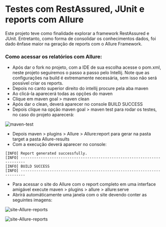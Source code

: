 # Testes com RestAssured, JUnit e reports com Allure
Este projeto teve como finalidade explorar a framework RestAssured e JUnit. 
Entretanto, como forma de consolidar os conhecimentos dados, foi dado ênfase maior na geração de reports com o Allure Framework. 
### Como acessar os relatórios com Allure:
* Após dar o fork no projeto, com a IDE de sua escolha acesse o pom.xml, neste projeto seguiremos o passo a passo pelo Intellij.
Note que as configurações na build é extremamente necessária, sem isso não será possivel criar os reports.
* Depois no canto superior direito do intellij procure pela aba maven
* Ao clicá-la aparecerá todas as opções do maven
* Clique em maven goal > maven clean 
* Após dar o clean, deverá aparecer no console BUILD SUCCESS
* Depois clique na opção maven goal > maven test para rodar os testes, no caso do projeto aparecerá: 

![maven-test](https://github.com/Denise-Melo/testes-RestAssured--JUnit-/blob/main/imagens-allure/imagem-do-console-apos-rodar-maven-test.png)

* Depois maven > plugins > Allure > Allure:report para gerar na pasta target a pasta Allure-results
* Com a execução deverá aparecer no console:
```
[INFO] Report generated successfully.
[INFO] ------------------------------------------------------------------------
[INFO] BUILD SUCCESS
[INFO] ------------------------------------------------------------------------

```
* Para acessar o site do Allure com o report completo em uma interface amigável execute maven >  plugins > allure > allure:serve
* Abrirá automáticamente uma janela com o site devendo conter as seguintes imagens:

![site-Allure-reports](https://github.com/Denise-Melo/testes-RestAssured--JUnit-/blob/main/imagens-allure/Captura%20de%20tela%20de%202023-01-17%2013-50-38.png)

![site-Allure-reports](https://github.com/Denise-Melo/testes-RestAssured--JUnit-/blob/main/imagens-allure/Captura%20de%20tela%20de%202023-01-17%2013-51-59.png)

